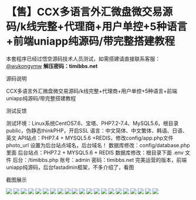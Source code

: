 # 【售】CCX多语言外汇微盘微交易源码/k线完整+代理商+用户单控+5种语言+前端uniapp纯源码/带完整搭建教程

本套程序已经过悟空源码技术人员测试，如需搭建请直接联系客服：[@wukongymw](http://t.me/wukongymw)
**解压密码：timibbs.net**

源码说明

CCX多语言外汇微盘微交易源码/k线完整+代理商+用户单控+5种语言+前端uniapp纯源码/带完整搭建教程

测试反馈

测试环境：Linux系统CentOS7.6、宝塔、PHP7.2-7.4、MySQL5.6，根目录public，伪静态thinkPHP，开启SSL
语言：中文简体、中文繁体、韩语、日语、英文
API站点：PHP7.4 + MYSQL5.6 +REDIS，修改config/app.php文件 photo\_url 设置为后台站点域名，后台域名！
数据库修改：config/database.php里面
后台站点：PHP7.2 + MYSQL5.6 + REDIS
数据库修改：根目录下面 .env 文件
后台：/timibbs.php
账号：admin
密码：timibbs.net
完美运营的版本，前端uniapp纯源码，后台fastadmin框架，不多介绍了，看图

截图展示

[![](https://wukongymw.com/wp-content/uploads/2024/01/4a958523b6a4ae1.png)](https://wukongymw.com/wp-content/uploads/2024/01/4a958523b6a4ae1.png)
[![](https://wukongymw.com/wp-content/uploads/2024/01/60df24eb1eba2fa.png)](https://wukongymw.com/wp-content/uploads/2024/01/60df24eb1eba2fa.png)
[![](https://wukongymw.com/wp-content/uploads/2024/01/22742f3168e4e03.png)](https://wukongymw.com/wp-content/uploads/2024/01/22742f3168e4e03.png)
[![](https://wukongymw.com/wp-content/uploads/2024/01/5892f8d3b3b2b90.png)](https://wukongymw.com/wp-content/uploads/2024/01/5892f8d3b3b2b90.png)
[![](https://wukongymw.com/wp-content/uploads/2024/01/eecf9adefad55e6.png)](https://wukongymw.com/wp-content/uploads/2024/01/eecf9adefad55e6.png)
[![](https://wukongymw.com/wp-content/uploads/2024/01/950fbc5caf85ead.png)](https://wukongymw.com/wp-content/uploads/2024/01/950fbc5caf85ead.png)
[![](https://wukongymw.com/wp-content/uploads/2024/01/475981687b99b61.png)](https://wukongymw.com/wp-content/uploads/2024/01/475981687b99b61.png)
[![](https://wukongymw.com/wp-content/uploads/2024/01/0e0c2609ca0605d.png)](https://wukongymw.com/wp-content/uploads/2024/01/0e0c2609ca0605d.png)
[![](https://wukongymw.com/wp-content/uploads/2024/01/9d92c65e5a2bc6b.png)](https://wukongymw.com/wp-content/uploads/2024/01/9d92c65e5a2bc6b.png)
[![](https://wukongymw.com/wp-content/uploads/2024/01/f80e0a213f770c0.png)](https://wukongymw.com/wp-content/uploads/2024/01/f80e0a213f770c0.png)
[![](https://wukongymw.com/wp-content/uploads/2024/01/0543f1af5470650.png)](https://wukongymw.com/wp-content/uploads/2024/01/0543f1af5470650.png)
[![](https://wukongymw.com/wp-content/uploads/2024/01/cb426c204e4cd68.png)](https://wukongymw.com/wp-content/uploads/2024/01/cb426c204e4cd68.png)
[![](https://wukongymw.com/wp-content/uploads/2024/01/8d68f3ec17b71d9.png)](https://wukongymw.com/wp-content/uploads/2024/01/8d68f3ec17b71d9.png)
[![](https://wukongymw.com/wp-content/uploads/2024/01/51856daf0541e10.png)](https://wukongymw.com/wp-content/uploads/2024/01/51856daf0541e10.png)
[![](https://wukongymw.com/wp-content/uploads/2024/01/7cf920b4373b6b8.png)](https://wukongymw.com/wp-content/uploads/2024/01/7cf920b4373b6b8.png)
[![](https://wukongymw.com/wp-content/uploads/2024/01/4aafff10694add4.png)](https://wukongymw.com/wp-content/uploads/2024/01/4aafff10694add4.png)
[![](https://wukongymw.com/wp-content/uploads/2024/01/fa1755def6ff9d3.png)](https://wukongymw.com/wp-content/uploads/2024/01/fa1755def6ff9d3.png)
[![](https://wukongymw.com/wp-content/uploads/2024/01/7736d64883e7123.png)](https://wukongymw.com/wp-content/uploads/2024/01/7736d64883e7123.png)
[![](https://wukongymw.com/wp-content/uploads/2024/01/f893b194ec19aee.png)](https://wukongymw.com/wp-content/uploads/2024/01/f893b194ec19aee.png)
[![](https://wukongymw.com/wp-content/uploads/2024/01/dbed99a8eb39fca.png)](https://wukongymw.com/wp-content/uploads/2024/01/dbed99a8eb39fca.png)
[![](https://wukongymw.com/wp-content/uploads/2024/01/07b8f6e2db24953.png)](https://wukongymw.com/wp-content/uploads/2024/01/07b8f6e2db24953.png)